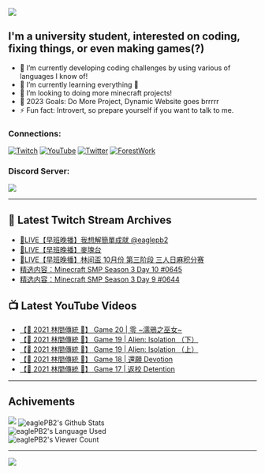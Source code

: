 <!--### Hello people, I'm EaglePB2 - The one who building something for fun 👋
Thank you for standby for this profile.   
The purpose of this profile is coming soon.   
You may come back later, as you wish if this readme.md is updated.   -->

<a href="https://github.com/lightda104530"><img src="https://readme-typing-svg.herokuapp.com/?duration=7000&width=600&lines=Hello+people,+I%27m+EaglePB2.;The+one+who+builds+something+for+fun+%F0%9F%91%8B;Thank+you+for+standby+for+this+profile.;The+purpose+of+this+profile+is+coming+soon.;You+may+come+back+later.;As+you+wish+if+this+readme.md+is+updated.;"></a>


## I'm a university student, interested on coding, fixing things, or even making games(?)
- 🔭 I’m currently developing coding challenges by using various of languages I know of!
- 🌱 I’m currently learning everything 🤣
- 💬 I’m looking to doing more minecraft projects!
- 🥅 2023 Goals: Do More Project, Dynamic Website goes brrrrr
- ⚡ Fun fact: Introvert, so prepare yourself if you want to talk to me.

### Connections:

[![Twitch](https://img.shields.io/badge/Twitch-9347FF?style=flat-square&logo=twitch&logoColor=white)](https://www.twitch.tv/eaglepb2)
[![YouTube](https://img.shields.io/badge/YouTube-%23FF0000.svg?style=flat-square&logo=YouTube&logoColor=white)](https://www.youtube.com/eaglepb2)
[![Twitter](https://img.shields.io/badge/Twitter-%231DA1F2.svg?style=flat-square&logo=Twitter&logoColor=white)](https://twitter.com/eaglepb2)
[![ForestWork](https://img.shields.io/badge/Forestwork_Website-415549?style=flat-square&logo=homeadvisor&logoColor=white)](https://forestwork.team)

### Discord Server:

[![](https://invidget.switchblade.xyz/qKrub9b?theme=dark&language=ch)](https://discord.gg/qKrub9b)

---

## 👾 Latest Twitch Stream Archives
<!-- TWITCH:START -->
- [🔴LIVE【早班晚播】我想解簡單成就 @eaglepb2](https://www.twitch.tv/videos/1955631378)
- [🔴LIVE【早班晚播】麥塊台](https://www.twitch.tv/videos/1954839689)
- [🔴LIVE【早班晚播】林间盃 10月份 第三阶段 三人日麻积分赛](https://www.twitch.tv/videos/1954020789)
- [精选内容：Minecraft SMP Season 3 Day 10 #0645](https://www.twitch.tv/videos/1953923431)
- [精选内容：Minecraft SMP Season 3 Day 9 #0644](https://www.twitch.tv/videos/1953923310)
<!-- TWITCH:END -->



## 📺 Latest YouTube Videos
<!-- YOUTUBE:START -->
- [【🎃 2021 林間傳統 🎃】 Game 20 | 零 ~濡鴉之巫女~](https://www.youtube.com/watch?v=4mBpzBfyF6k)
- [【🎃 2021 林間傳統 🎃】 Game 19 | Alien: Isolation （下）](https://www.youtube.com/watch?v=wYemsSXf1yI)
- [【🎃 2021 林間傳統 🎃】 Game 19 | Alien: Isolation （上）](https://www.youtube.com/watch?v=1NAu4fFKSfU)
- [【🎃 2021 林間傳統 🎃】 Game 18 | 還願 Devotion](https://www.youtube.com/watch?v=FtqBYGDB34o)
- [【🎃 2021 林間傳統 🎃】 Game 17 | 返校 Detention](https://www.youtube.com/watch?v=uDq8YYsfIJY)
<!-- YOUTUBE:END -->

---

## Achivements
[![](https://github-profile-trophy.vercel.app/?username=eaglepb2&theme=monokai&no-bg=true&&title=Repositories,Issues,Commit,MultiLanguage)](https://github.com/anuraghazra/github-readme-stats)
<img align="center" alt="eaglePB2's Github Stats" src="https://github-readme-stats.vercel.app/api?username=eaglePB2&show_icons=true&hide_border=true&theme=merko" />
<br>
<img align="center" alt="eaglePB2's Language Used" src="https://github-readme-stats.vercel.app/api/top-langs/?username=eaglePB2&show_icons=true&hide_border=true&theme=merko&layout=compact&langs_count=8" />
<br>
<img align="center" alt="eaglePB2's Viewer Count" src="https://visitcount.itsvg.in/api?id=eaglepb2&label=Profile%20Views&color=3&icon=5&pretty=true" />

<hr>

<!-- RANDOMQUOTE:START -->
![](https://quotes-github-readme.vercel.app/api?type=horizontal&theme=merko)
<!-- RANDOMQUOTE:END -->


<!--
       _____   _   _   _____       _____   _   _   ____   
      |_   _| | | | | |  ___|     |  ___| | \ | | |  _  \  
        | |   | |_| | | |___      | |___  |  \| | | | | | 
        | |   |  _  | |  ___|     |  ___| |     | | | | | 
        | |   | | | | | |___      | |___  | |\  | | |_| | 
        |_|   |_| |_| |_____|     |_____| |_| \_| |____ / 
      
-->
